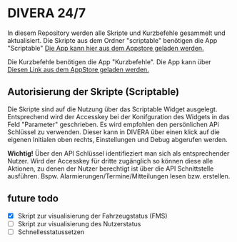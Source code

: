 # DIVERA 24/7

In diesem Repository werden alle Skripte und Kurzbefehle gesammelt und aktualisiert.
Die Skripte aus dem Ordner "scriptable" benötigen die App "Scriptable" [Die App kann hier aus dem Appstore geladen werden.](https://apps.apple.com/de/app/scriptable/id1405459188)

Die Kurzbefehle benötigen die App "Kurzbefehle". Die App kann über [Diesen Link aus dem AppStore geladen werden.](https://apps.apple.com/de/app/kurzbefehle/id915249334)


## Autorisierung der Skripte (Scriptable)
Die Skripte sind auf die Nutzung über das Scriptable Widget ausgelegt. Entsprechend wird der Accesskey bei der Konifguration des Widgets in das Feld "Parameter" geschrieben.
Es wird empfohlen den persönlichen APi Schlüssel zu verwenden. Dieser kann in DIVERA über einen klick auf die eigenen Initialen oben rechts, Einstellungen und Debug abgerufen werden. 

**Wichtig!**
Über den API Schlüssel identifieziert man sich als entsprechender Nutzer. Wird der Accesskey für dritte zugänglich so können diese alle Aktionen, zu denen der Nutzer berechtigt ist über die API Schnittstelle ausführen. Bspw. Alarmierungen/Termine/Mitteilungen lesen bzw. erstellen. 


## future todo
- [x] Skript zur visualisierung der Fahrzeugstatus (FMS)
- [ ] Skript zur visualisierung des Nutzerstatus
- [ ] Schnellesstatussetzen
